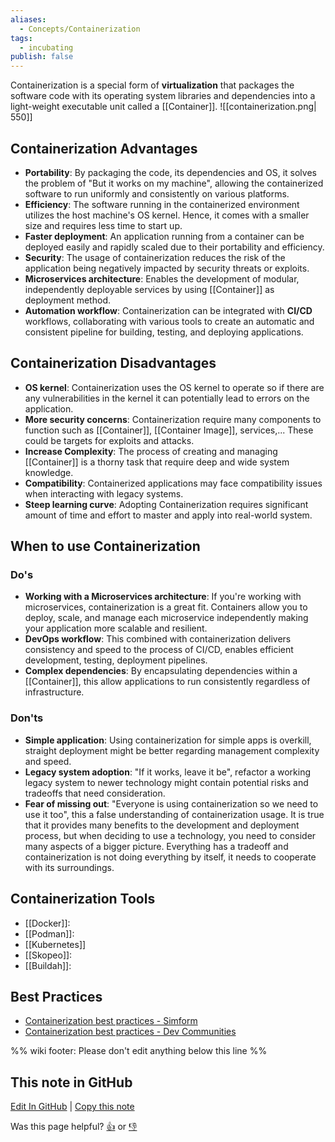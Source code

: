 ```yaml
---
aliases:
  - Concepts/Containerization
tags:
  - incubating
publish: false
---
```


Containerization is a special form of **virtualization** that packages the software code with its operating system libraries and dependencies into a light-weight executable unit called a [[Container]].
![[containerization.png| 550]]

## Containerization Advantages

- **Portability**: By packaging the code, its dependencies and OS, it solves the problem of "But it works on my machine", allowing the containerized software to run uniformly and consistently on various platforms.
- **Efficiency**: The software running in the containerized environment utilizes the host machine's OS kernel. Hence, it comes with a smaller size and requires less time to start up.
- **Faster deployment**: An application running from a container can be deployed easily and rapidly scaled due to their portability and efficiency.
- **Security**: The usage of containerization reduces the risk of the application being negatively impacted by security threats or exploits.
- **Microservices architecture**: Enables the development of modular, independently deployable services by using [[Container]] as deployment method.
- **Automation workflow**: Containerization can be integrated with **CI/CD** workflows, collaborating with various tools to create an automatic and consistent pipeline for building, testing, and deploying applications.

## Containerization Disadvantages

- **OS kernel**: Containerization uses the OS kernel to operate so if there are any vulnerabilities in the kernel it can potentially lead to errors on the application.
- **More security concerns**: Containerization require many components to function such as [[Container]], [[Container Image]], services,... These could be targets for exploits and attacks.
- **Increase Complexity**: The process of creating and managing [[Container]] is a thorny task that require deep and wide system knowledge.
- **Compatibility**: Containerized applications may face compatibility issues when interacting with legacy systems.
- **Steep learning curve**: Adopting Containerization requires significant amount of time and effort to master and apply into real-world system.

## When to use Containerization

### Do's

- **Working with a Microservices architecture**: If you're working with microservices, containerization is a great fit. Containers allow you to deploy, scale, and manage each microservice independently making your application more scalable and resilient. 
- **DevOps workflow**: This combined with containerization delivers consistency and speed to the process of CI/CD, enables efficient development, testing, deployment pipelines.
- **Complex dependencies**: By encapsulating dependencies within a [[Container]], this allow applications to run consistently regardless of infrastructure.

### Don'ts

- **Simple application**: Using containerization for simple apps is overkill, straight deployment might be better regarding management complexity and speed.
- **Legacy system adoption**: "If it works, leave it be", refactor a working legacy system to newer technology might contain potential risks and tradeoffs that need consideration.
- **Fear of missing out**: "Everyone is using containerization so we need to use it too", this a false understanding of containerization usage. It is true that it provides many benefits to the development and deployment process, but when deciding to use a technology, you need to consider many aspects of a bigger picture. Everything has a tradeoff and containerization is not doing everything by itself, it needs to cooperate with its surroundings.

## Containerization Tools

- [[Docker]]: 
- [[Podman]]:
- [[Kubernetes]]
- [[Skopeo]]:
- [[Buildah]]: 

## Best Practices

- [Containerization best practices - Simform](https://www.simform.com/blog/containerization-best-practices)
- [Containerization best practices - Dev Communities](https://dev.to/aws-builders/the-art-of-creating-container-images-and-best-practices-3p9d)

%% wiki footer: Please don't edit anything below this line %%

## This note in GitHub

<span class="git-footer">[Edit In GitHub](https://github.dev/data-engineering-community/data-engineering-wiki/blob/main/Concepts/Containerization/Containerization.md "git-hub-edit-note") | [Copy this note](https://raw.githubusercontent.com/data-engineering-community/data-engineering-wiki/main/Concepts/Containerization/Containerization.md "git-hub-copy-note")</span>

<span class="git-footer">Was this page helpful?
[👍](https://tally.so/r/mOaxjk?rating=Yes&url=https://dataengineering.wiki/Concepts/Containerization/Containerization) or [👎](https://tally.so/r/mOaxjk?rating=No&url=https://dataengineering.wiki/Concepts/Containerization/Containerization)</span>
